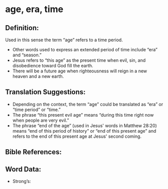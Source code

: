 # age, era, time

## Definition:

Used in this sense the term “age” refers to a time period.

* Other words used to express an extended period of time include “era” and “season.”
* Jesus refers to “this age” as the present time when evil, sin, and disobedience toward God fill the earth.
* There will be a future age when righteousness will reign in a new heaven and a new earth.

## Translation Suggestions:

* Depending on the context, the term “age” could be translated as “era” or “time period” or “time.”
* The phrase “this present evil age” means “during this time right now when people are very evil.”
* The phrase “end of the age” (used in Jesus' words in Matthew 28:20) means “end of this period of history” or “end of this present age” and refers to the end of this present age at Jesus' second coming.

## Bible References:



## Word Data:

* Strong’s:
